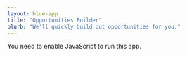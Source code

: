 ```yaml
---
layout: blue-app
title: "Opportunities Builder"
blurb: "We'll quickly build out opportunities for you."
---
```


<link rel="manifest" href="manifest.json"/>

<script defer="defer" src="static/js/main.d8f571d5.js"></script>

<link href="static/css/main.e6c13ad2.css" rel="stylesheet">

<noscript>You need to enable JavaScript to run this app.</noscript>

<div id="root"></div>
